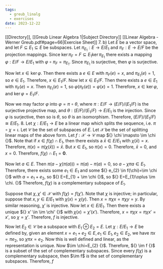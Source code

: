 ```yaml
---
tags:
  - greub_linalg
  - exercises
date: 2023-12-22
---
```

[[Directory]], [[Greub Linear Algebra 1|Subject Directory]]
[[Linear Algebra - Werner Greub.pdf#page=66|Exercise Sheet]]
7. b)
Let $E$ be a vector space, and let ${} F \subseteq E_{1} \subseteq E {}$ be subspaces. Let ${} \pi_{E_{1}}:E\to{}E/E_{1} {}$ and ${} \pi_{F}:E\to{}E / F {}$ be the projection mappings. Since ${} \ker \pi_{F}=F \subseteq  E_{1} \ker \pi_{E_{1}} {}$ there exists a mapping ${} \varphi: E /F \to{}E / E_{1} {}$ with ${} \varphi \circ \pi_{F}=\pi_{E_{1}} {}$. Since $\pi_{E_{1}}$ is surjective, then $\varphi$ is surjective. 

Now let ${} x \in \ker  \varphi {}$. Then there exists a ${} e \in E {}$ with ${} \pi_{F}(e)=x {}$, and ${} \pi_{E_{1}}(e)=1 {}$, so ${} e \in E_{1} {}$. Therefore, ${} x \in E_{1} /F {}$. Now let ${} x \in E_{1} /F {}$. Then there exists a ${} e \in E_{1} {}$ with ${} \pi_{F}(e)=x {}$. Then ${} \pi_{E_{1}}(e)=1 {}$, so ${} \varphi(\pi_{F}(e))=\varphi(x)=1 {}$. Therefore, ${} x \in \ker \varphi {}$, and ${} \ker \varphi=E_{1} /F {}$.

Now we may factor $\varphi$ into ${} \varphi=\pi \circ  \theta {}$, where ${} \pi : E /F \to{} (E /F) / (E_{1} /F) {}$ is the surjective projective map, and ${} \theta : (E /F) / (E_{1} /F) \to{} E /E_{1} {}$ is the injection. Since $\varphi$ is surjective, then so is $\theta$, so $\theta$ is an isomorphism. Therefore, ${} (E /F) / (E_{1} /F) \cong  E /E_{1} {}$.
8. 
Let ${} \chi: E /E_{1} \to{}E {}$ be a linear map which splits the sequence, i.e. ${} \pi \circ  \chi =\iota {}$. Let ${} \mathcal{C} {}$ be the set of subspaces of ${} E {}$. Let ${} \mathcal{X} {}$ be the set of splitting linear maps of the above form. Let ${} f:\mathcal{X} \to{} \mathcal{C} {}$ map ${} \chi \mapsto \im  \chi {}$. Note that if ${} x \in f(\chi) \cap E_{1} {}$, then there exists a ${} \bar{x} \in E /E_{1} {}$ with ${} \chi(\bar{x})=x {}$. Therefore, ${} \pi(x)=\pi(\chi(\bar{x}))=\bar{x} {}$. But ${} x \in E_{1} {}$, so ${} \pi(x)=0 {}$. Therefore, ${} \bar{x}=0 {}$, and ${} x=0 {}$. Therefore, ${} f(\chi)\cap E_{1}=\mathbf{0} {}$. 

Now let ${} a \in E {}$. Then ${} \pi(a- \chi(\pi(a)))=\pi(a)-\pi(a)=0 {}$, so ${} a-\chi \pi a \in E_{1} {}$. Therefore, there exists some ${} e_{1} \in E_{1} {}$ and some ${} e_{2} \in f(\chi)=\im \chi {}$ with ${} a=e_{1}+e_{2} {}$, so ${} E=E_{1} + \im \chi {}$, so ${} E=E_{1}\oplus \im \chi. {}$ Therefore, $f(\chi)$ is a complementary subspace of $E_{1}$.

Suppose that ${} \chi,\, \chi' \in \mathcal{X} {}$ with ${} f(\chi)=f(\chi') {}$. Note that $\chi$ is injective; in particular, suppose that ${} x,\, y \in E /E_{1} {}$ with ${} \chi(x)=\chi(y) {}$. Then ${} x=\pi \chi x=\pi\chi y=y  {}$. By similar reasoning, $\chi' {}$ is injective. Now let ${} x \in E /E_{1} {}$. Then there exists a unique ${} x' \in \im \chi' {}$ with ${} \chi(x)=\chi'(x') {}$. Therefore, ${} x=\pi\chi x=\pi\chi x'=x' {}$, so ${} \chi=\chi' {}$. Therefore, $f$ is injective.

Now let ${} E_{2} \in \mathcal{C} {}$ be a subspace with ${} E_{1} \oplus E_{2}=E {}$. Let ${} \chi:E /E_{1} \to{}E {}$ be defined by, given an element ${} x=e_{1}+e_{2} \in E,\, e_{1} \in E_{1},\, e_{2} \in E_{2} {}$, we have ${} \pi x=\pi e_{2}  {}$, so ${} \chi \pi x=e_{2} {}$. Now this is well defined and linear, as the representation is unique. Now $\im \chi=E_{2} {}$. Therefore, ${} \im f {}$ is a subset of the set of complementary subspaces. Since every ${} f(\chi) {}$ is a complementary subspace, then $\im f$ *is* the set of complementary subspaces. Therefore, $f$